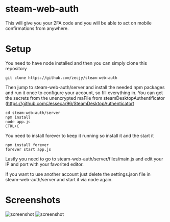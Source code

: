 # steam-web-auth
This will give you your 2FA code and you will be able to act on mobile confirmations from anywhere.
# Setup
You need to have node installed and then you can simply clone this repository
```
git clone https://github.com/zecjy/steam-web-auth
```
Then jump to steam-web-auth/server and install the needed npm packages and run it once to configure your account, so fill everything in.
You can get the secrets from the unencrypted maFile from steamDesktopAuthentificator (https://github.com/Jessecar96/SteamDesktopAuthenticator)
```
cd steam-web-auth/server
npm install
node app.js
CTRL+C
```
You need to install forever to keep it running so install it and the start it
```
npm install forever
forever start app.js
```
Lastly you need to go to steam-web-auth/server/files/main.js and edit your IP and port with your favorited editor.

If you want to use another account just delete the settings.json file in steam-web-auth/server and start it via node again.

# Screenshots
![screenshot](https://i.gyazo.com/d3a6b5f4c5018a860a185b7bdb19276f.png)
![screenshot](https://i.gyazo.com/2dededa4d1a5fae31cded0c59dc8a6bf.png)

